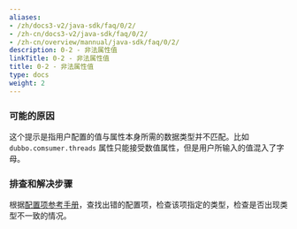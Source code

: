 ```yaml
---
aliases:
- /zh/docs3-v2/java-sdk/faq/0/2/
- /zh-cn/docs3-v2/java-sdk/faq/0/2/
- /zh-cn/overview/mannual/java-sdk/faq/0/2/
description: 0-2 - 非法属性值
linkTitle: 0-2 - 非法属性值
title: 0-2 - 非法属性值
type: docs
weight: 2
---
```



### 可能的原因
这个提示是指用户配置的值与属性本身所需的数据类型并不匹配。比如 `dubbo.comsumer.threads` 属性只能接受数值属性，但是用户所输入的值混入了字母。

### 排查和解决步骤
根据[配置项参考手册](/zh-cn/overview/mannual/java-sdk/reference-manual/config/properties/)，查找出错的配置项，检查该项指定的类型，检查是否出现类型不一致的情况。
